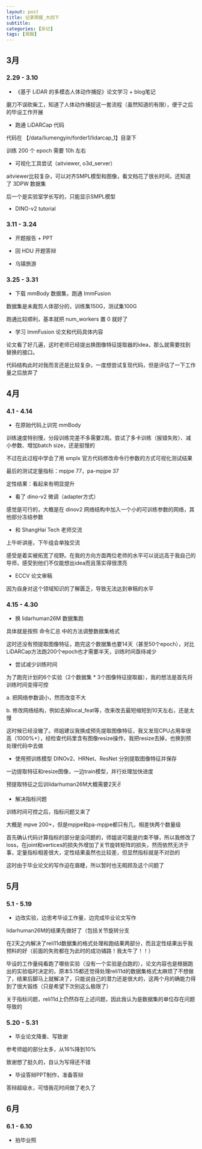 ```yaml
---
layout: post
title: 记录周报_大四下
subtitle: 
categories: [杂记]
tags: [周报]
---
```


## 3月

### 2.29 - 3.10

- 《基于 LiDAR 的多模态人体动作捕捉》论文学习 + blog笔记

磨刀不误砍柴工，知道了人体动作捕捉这一套流程（虽然知道的有限），便于之后的毕设工作开展

- 跑通 LiDARCap 代码

代码在 【/data/liumengyin/forder1/lidarcap_1】目录下

训练 200 个 epoch 需要 10h 左右

- 可视化工具尝试（aitviewer, o3d_server）

aitviewer比较复杂，可以对齐SMPL模型和图像，看文档花了很长时间，还知道了 3DPW 数据集

后一个是实验室学长写的，只能显示SMPL模型

- DINO-v2 tutorial

### 3.11 - 3.24

- 开题报告 + PPT

- 回 HDU 开题答辩

- 乌镇旅游

### 3.25 - 3.31

- 下载 mmBody 数据集，跑通 ImmFusion

数据集是未裁剪人体部分的，训练集150G，测试集100G

跑通比较顺利，基本就把 num_workers 置 0 就好了

- 学习 ImmFusion 论文和代码具体内容

论文看了好几遍，这时老师已经提出换图像特征提取器的idea，那么就需要找到替换的接口。

代码结构此时对我而言还是比较复杂，一度想尝试复现代码，但是评估了一下工作量之后放弃了

## 4月

### 4.1 - 4.14

- 在原始代码上训完 mmBody

训练速度特别慢，分段训练完差不多需要2周。尝试了多卡训练（报错失败）、减小参数、增加batch size，还是挺慢的

不过在此过程中学会了用 smplx 官方代码修改命令行参数的方式可视化测试结果

最后的测试定量指标：mpjpe 77，pa-mpjpe 37

定性结果：看起来有明显提升

- 看了 dino-v2 微调（adapter方式）

感觉是可行的，大概是在 dinov2 网络结构中加入一个小的可训练参数的网络，其他部分冻结参数

- 和 ShangHai Tech 老师交流

上午听讲座，下午组会单独交流

感受是着实被拓宽了视野。在我的方向方面两位老师的水平可以说远高于我自己的导师，感受到他们不仅能想出idea而且落实得很漂亮

- ECCV 论文审稿

因为自身对这个领域知识的了解匮乏，导致无法达到审稿的水平

### 4.15 - 4.30

- 换 lidarhuman26M 数据集跑

具体就是按照 命令汇总 中的方法调整数据集格式

这时还没有预提取图像特征，跑完这个数据集也要14天（甚至50个epoch），对比LiDARCap方法跑200个epoch也才需要半天，训练时间亟待减少

- 尝试减少训练时间

为了跑完计划的6个实验（2个数据集 * 3个图像特征提取器），我的想法是首先将训练时间变得可控

a. 把网络参数调小，然而改变不大

b. 修改网络结构，例如去掉local_feat等，改来改去最短缩短到10天左右，还是太慢

这时候已经没辙了。师姐建议我换成预先提取图像特征，我又发现CPU占用率很高（1000%+），经检查代码里含有图像resize操作，我把resize去掉，也换到预处理代码中去做

- 使用预训练模型 DINOv2、HRNet、ResNet 分别提取图像特征并保存

一边提取特征和resize图像，一边train模型，并行处理加快进度

预提取特征之后训lidarhuman26M大概需要2天✌

- 解决指标问题

训练时间可控之后，指标问题又来了

大概是 mpve 200+，但是mpjpe和pa-mpjpe都只有几，相差快两个数量级

首先确认代码计算指标的部分是没问题的，师姐说可能是约束不够，所以我修改了loss，在joint和vertices的损失外增加了关节旋转矩阵的损失，然而依然无济于事，定量指标相差很大，定性结果虽然也比较差，但显然指标就是不对劲的

这时由于毕业论文的写作迫在眉睫，所以暂时也无暇顾及这个问题了

## 5月

### 5.1 - 5.19

- 边改实验，边思考毕设工作量，边完成毕业论文写作

lidarhuman26M的结果先做好了（包括关节旋转分支

在2天之内解决了reli11d数据集的格式处理和跑结果两部分，而且定性结果出乎我预料的好（前面的失败都在为此时的成功铺路！我太牛了！！）

毕设的工作量纯看跑了哪些实验（没有一个实验是白跑的），论文内容也是根据跑出的实验临时决定的，原本5.15都还觉得处理reli11d的数据集格式太麻烦了不想做了，结果后脚马上就解决了，只能说自己的潜力还是很大的，这两个月的确能力得到了很大锻炼（只是希望下次别这么极限了）

关于指标问题，reli11d上仍然存在上述问题，因此我认为是数据集的单位存在问题导致的

### 5.20 - 5.31

- 毕业论文降重、写致谢

参考师姐的部分太多，从16%降到10%

致谢想了挺久的，自认为写得还不错

- 毕设答辩PPT制作，准备答辩

答辩超级水，可惜我花时间做了老久了

## 6月

### 6.1 - 6.10

- 拍毕业照